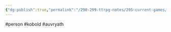 ```yaml
---
{"dg-publish":true,"permalink":"/290-299-ttrpg-notes/295-current-games/11-weeping-city/wiki/person/fucking/"}
---
```



#person #kobold #auvryath 